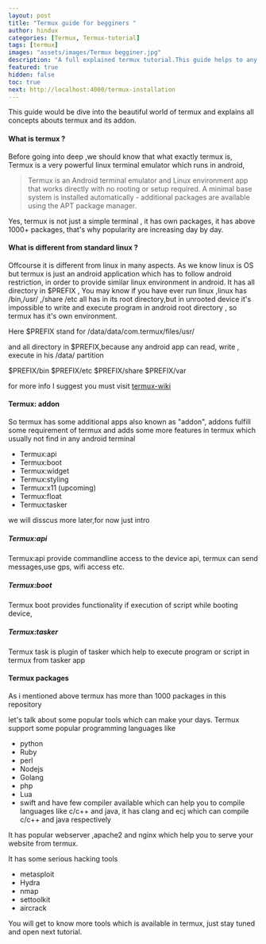 ```yaml
---
layout: post
title: "Termux guide for begginers "
author: hindux
categories: [Termux, Termux-tutorial]
tags: [termux]
images: "assets/images/Termux begginer.jpg"
description: "A full explained termux tutorial.This guide helps to any  begginers who want to master termux or any terminal. This guides explains whole concepts of termux like, termux addons, termux bash command, termux api commands and whole whatever termux has."
featured: true
hidden: false
toc: true
next: http://localhost:4000/termux-installation
---
```

This guide would be dive into the beautiful world of termux and explains all concepts abouts termux and its addon.


#### What is termux ? 
Before going into deep ,we should know that what exactly termux is, Termux is a very powerful linux terminal emulator which runs in android,
> Termux is an Android terminal emulator and Linux environment app that works directly with no rooting or setup required. A minimal base system is installed automatically - additional packages are available using the APT package manager.

Yes, termux is not just a simple terminal , it has own packages, it has above 1000+ packages, that's why popularity are increasing day by day.

#### What is different from standard linux ?
Offcourse it is different from linux in many aspects. As we know linux is OS but termux is just an android application which has to follow android restriction, in order to provide similar linux environment in android. It has all directory in $PREFIX , 
You may know if you have ever run linux  ,linux has /bin,/usr/ ,/share /etc all has in its root directory,but in unrooted device it's impossible to write and execute program in android root directory , so termux has it's own environment.

Here $PREFIX stand for /data/data/com.termux/files/usr/

and all directory in $PREFIX,because any android app can read, write , execute in his /data/ partition

$PREFIX/bin
$PREFIX/etc
$PREFIX/share
$PREFIX/var

for more info I suggest you must visit [termux-wiki](https://wiki.termux.com/wiki/Differences_from_Linux)

#### Termux: addon
So termux has some additional apps also known as "addon", addons fulfill some requirement of termux and adds some more features in termux which usually not find in any android terminal

* Termux:api
* Termux:boot
* Termux:widget
* Termux:styling
* Termux:x11 (upcoming)
* Termux:float
* Termux:tasker

we will disscus more later,for now just intro
##### Termux:api
Termux:api provide commandline access to the device api, termux can send messages,use  gps, wifi access etc.

##### Termux:boot
Termux boot provides functionality if execution of script while booting device,

##### Termux:tasker
Termux task is plugin of tasker which help to execute program or script in termux from tasker app

#### Termux packages
As i mentioned above termux has more than 1000 packages in this repository

let's talk about some popular tools which can make your days.
Termux support some popular  programming languages like

* python
* Ruby
* perl
* Nodejs
* Golang
* php
* Lua
* swift
and have few compiler available which can help you to compile languages like c/c++ and java, it has clang and ecj which can compile c/c++ and java respectively

It has popular webserver ,apache2 and nginx which help you to serve your website from termux.

It has some serious hacking tools 
* metasploit
* Hydra
* nmap
* settoolkit
* aircrack

You will get to know more tools which is available in termux, just stay tuned and open next tutorial.







